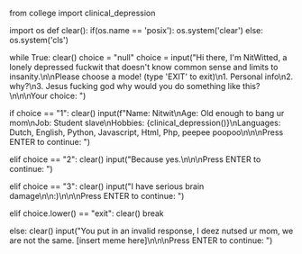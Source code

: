 from college import clinical_depression

import os
def clear():
  if(os.name == 'posix'):
    os.system('clear')
  else:
    os.system('cls')
  

while True:
  clear()
  choice = "null"
  choice = input("Hi there, I'm NitWitted, a lonely depressed fuckwit that doesn't know common sense and limits to insanity.\n\nPlease choose a mode! (type 'EXIT' to exit)\n1. Personal info\n2. why?\n3. Jesus fucking god why would you do something like this?\n\n\nYour choice: ")

  if choice == "1":
    clear()
    input(f"Name: Nitwit\nAge: Old enough to bang ur mom\nJob: Student slave\nHobbies: {clinical_depression()}\nLanguages: Dutch, English, Python, Javascript, Html, Php, peepee poopoo\n\n\nPress ENTER to continue: ")

  elif choice == "2":
    clear()
    input("Because yes.\n\n\nPress ENTER to continue: ")

  elif choice == "3":
    clear()
    input("I have serious brain damage\n\n:)\n\n\nPress ENTER to continue: ")

  elif choice.lower() == "exit":
    clear()
    break

  else:
    clear()
    input("You put in an invalid response, I deez nutsed ur mom, we are not the same. [insert meme here]\n\n\nPress ENTER to continue: ")
